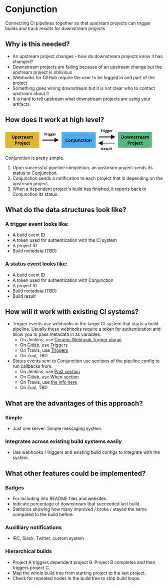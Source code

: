 # Conjunction

Connecting CI pipelines together so that upstream projects can trigger builds and track results for downstream projects

## Why is this needed?

- An upstream project changes - how do downstream projects know it has changed?
- Downstream projects are failing because of an upstream change but the upstream project is oblivious
- Webhooks for GitHub require the user to be logged in and part of the project
- Something goes wrong downstream but it is not clear who to contact upstream about it
- It is hard to tell upstream what downstream projects are using your artifacts

## How does it work at high level?

<img src="./doc/images/simple-diagram.png">

Conjunction is pretty simple.

1. Upon successful pipeline completion, an upstream project sends its status to Conjunction.
2. Conjunction sends a notification to each project that is depending on the upstream project.
3. When a dependent project's build has finished, it reports back to Conjunction its status.

## What do the data structures look like?

### A trigger event looks like:

- A build event ID
- A token used for authentication with the CI system
- A project ID
- Build metadata (TBD)

### A status event looks like:

- A build event ID
- A token used for authentication with Conjunction
- A project ID
- Build metadata (TBD)
- Build result

## How will it work with existing CI systems?

- Trigger events use webhooks in the target CI system that starts a build pipeline. Usually these webhooks require a token for authentication and allow you to pass metadata in as variables.
  - On Jenkins, use [Generic Webhook Trigger plugin](https://wiki.jenkins.io/display/JENKINS/Generic+Webhook+Trigger+Plugin)
  - On Gitlab, use [Triggers](https://docs.gitlab.com/ee/ci/triggers/#adding-a-new-trigger)
  - On Travis, use [Triggers](https://docs.travis-ci.com/user/triggering-builds/)
  - On Zuul, TBD
- Status events sent to Conjunction use sections of the pipeline config to run callbacks from.
  - On Jenkins, use [Post section](https://github.com/jenkinsci/pipeline-model-definition-plugin/wiki/Running-multiple-steps#cleaning-up-after-yourself)
  - On Gitlab, use [When section](https://docs.gitlab.com/ee/ci/yaml/#when)
  - On Travis, use [the info here](https://docs.travis-ci.com/user/customizing-the-build)
  - On Zuul, TBD

## What are the advantages of this approach?

### Simple
- Just one server. Simple messaging system.

### Integrates across existing build systems easily
- Use webhooks / triggers and existing build configs to integrate with the system.

## What other features could be implemented?

### Badges
- For including into README files and websites.
- Indicate percentage of downstream that succeeded last build.
- Statistics showing how many improved / broke / stayed the same compared to the build before.

### Auxilliary notifications
- IRC, Slack, Twitter, custom system

### Hierarchical builds
- Project A triggers dependent project B. Project B completes and then triggers project C.
- Map the whole build tree from starting project to the last project.
- Check for repeated nodes in the build tree to stop build loops.
